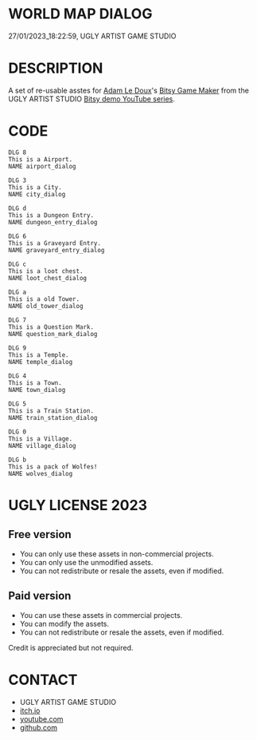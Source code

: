 WORLD MAP DIALOG
================
27/01/2023_18:22:59, UGLY ARTIST GAME STUDIO

DESCRIPTION
===========

A set of re-usable asstes for [Adam Le Doux](https://twitter.com/adamledoux)'s 
[Bitsy Game Maker](https://ledoux.itch.io/bitsy) from the UGLY ARTIST 
STUDIO [Bitsy demo YouTube series](https://www.youtube.com/@uglyartistgamestudio).

CODE
====

	DLG 8
	This is a Airport.
	NAME airport_dialog

	DLG 3
	This is a City.
	NAME city_dialog

	DLG d
	This is a Dungeon Entry. 
	NAME dungeon_entry_dialog

	DLG 6
	This is a Graveyard Entry.
	NAME graveyard_entry_dialog

	DLG c
	This is a loot chest.
	NAME loot_chest_dialog

	DLG a
	This is a old Tower.
	NAME old_tower_dialog

	DLG 7
	This is a Question Mark. 
	NAME question_mark_dialog

	DLG 9
	This is a Temple. 
	NAME temple_dialog

	DLG 4
	This is a Town.
	NAME town_dialog

	DLG 5
	This is a Train Station. 
	NAME train_station_dialog

	DLG 0
	This is a Village.
	NAME village_dialog

	DLG b
	This is a pack of Wolfes!
	NAME wolves_dialog

UGLY LICENSE 2023
================= 

Free version
------------

* You can only use these assets in non-commercial projects.
* You can only use the unmodified assets.
* You can not redistribute or resale the assets, even if modified.

Paid version
------------

* You can use these assets in commercial projects.
* You can modify the assets.
* You can not redistribute or resale  the assets, even if modified.

Credit is appreciated but not required.

CONTACT
=======

* UGLY ARTIST GAME STUDIO
* [itch.io](https://ugly-artist-studio.itch.io) 
* [youtube.com](https://www.youtube.com/@uglyartistgamestudio)
* [github.com](https://github.com/uglyartistgamestudio)

